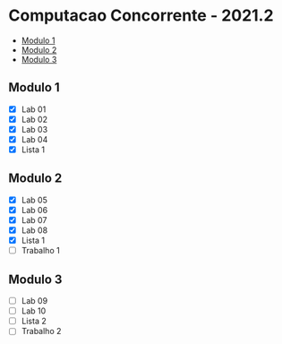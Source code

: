 # Computacao Concorrente - 2021.2
* [Modulo 1](#modulo-1)
* [Modulo 2](#modulo-2)
* [Modulo 3](#modulo-3)

## Modulo 1
- [x] Lab 01
- [x] Lab 02
- [x] Lab 03
- [x] Lab 04
- [x] Lista 1

## Modulo 2
- [x] Lab 05
- [x] Lab 06
- [x] Lab 07
- [x] Lab 08
- [x] Lista 1
- [ ] Trabalho 1

## Modulo 3
- [ ] Lab 09
- [ ] Lab 10
- [ ] Lista 2
- [ ] Trabalho 2
